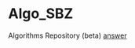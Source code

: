 # Algo_SBZ
Algorithms Repository  (beta)
[answer](https://github.com/amhajii/Algo_Keys/blob/main/README.md)